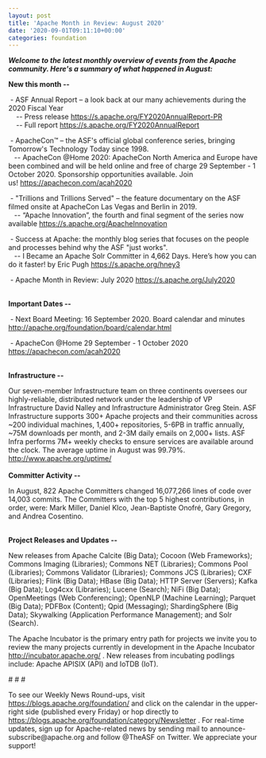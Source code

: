 ```yaml
---
layout: post
title: 'Apache Month in Review: August 2020'
date: '2020-09-01T09:11:10+00:00'
categories: foundation
---
```

<p></p><p><i><span style="font-weight: 700;">Welcome to the latest monthly overview of events from the Apache community. Here's a summary of what happened in August:</span></i></p><p><span style="font-weight: 700;">New this month --</span></p><p><span style="font-size: 14px;">&nbsp;</span>- ASF Annual Report – a look back at our many achievements during the 2020 Fiscal Year<br>&nbsp; &nbsp; -- Press release <a href="https://s.apache.org/FY2020AnnualReport-PR" target="_blank">https://s.apache.org/FY2020AnnualReport-PR</a><br>&nbsp; &nbsp; -- Full report <a href="https://s.apache.org/FY2020AnnualReport" target="_blank">https://s.apache.org/FY2020AnnualReport</a><span style="font-size: 14px;"><br></span></p><p><span style="font-size: 14px;"></span> </p><p>&nbsp;- ApacheCon™&nbsp;– the ASF's official global conference series, bringing Tomorrow's Technology Today since 1998.<br>&nbsp; &nbsp;-- ApacheCon @Home 2020: ApacheCon North America and Europe have been combined and will be held online and free of charge 29 September - 1 October 2020. Sponsorship opportunities available. Join us!&nbsp;<a href="https://apachecon.com/acah2020" target="_blank">https://apachecon.com/acah2020</a></p><p>&nbsp;-
 "Trillions and Trillions Served" – the feature documentary on the ASF 
filmed onsite at ApacheCon Las Vegas and Berlin in 2019.&nbsp;<br>&nbsp; &nbsp;-- “Apache 
Innovation”, the fourth and final segment of the series now available&nbsp;<a href="https://s.apache.org/ApacheInnovation" rel="noreferrer" target="_blank">https://s.apache.org/ApacheInnovation</a> </p><p>&nbsp;- <span class="il">Success</span> at <span class="il">Apache</span>: the monthly blog series that focuses on the people and processes behind why the ASF "just works".<br>&nbsp; &nbsp;-- I Became an Apache Solr Committer in 4,662 Days. Here’s how you can do it faster! by Eric Pugh <a href="https://s.apache.org/hney3" target="_blank">https://s.apache.org/hney3</a></p><p>&nbsp;- Apache Month in Review: July 2020 <a href="https://s.apache.org/July2020" target="_blank">https://s.apache.org/July2020</a></p><p><br><span style="font-weight: 700;">Important Dates --</span></p><p>&nbsp;- Next Board Meeting: 16 September 2020. Board calendar and minutes <a href="http://apache.org/foundation/board/calendar.html" target="_blank">http://apache.org/foundation/board/calendar.html</a></p><p>&nbsp;- ApacheCon @Home 29 September - 1 October 2020 <a href="https://apachecon.com/acah2020" target="_blank">https://apachecon.com/acah2020</a></p><p><br><span style="font-weight: 700;">Infrastructure --</span></p><div>Our
 seven-member Infrastructure team on three continents oversees our 
highly-reliable, distributed network under the leadership of VP 
Infrastructure David Nalley and Infrastructure Administrator Greg Stein.
 ASF Infrastructure supports 300+ Apache projects and their communities 
across ~200 individual machines, 1,400+ repositories, 5-6PB in traffic 
annually, ~75M downloads per month, and 2-3M daily emails on 2,000+ 
lists. ASF Infra performs 7M+ weekly checks to ensure services are 
available around the clock. The average uptime in August was 99.79%. <a href="http://www.apache.org/uptime/" target="_blank">http://www.apache.org/uptime/</a><b><br></b></div><div><b><br></b></div><div><b>Committer Activity --</b></div><p>In August, 822 Apache Committers changed 16,077,266 lines of code over 14,003
 commits. The Committers with the top 5 highest contributions, in 
order, were: Mark Miller, Daniel Klco, Jean-Baptiste Onofré, Gary Gregory, and Andrea Cosentino. <br> <br></p><p><b>Project Releases and Updates --</b></p>New releases from Apache Calcite (Big Data); Cocoon (Web Frameworks); Commons Imaging (Libraries); Commons NET (Libraries); Commons Pool (Libraries); Commons Validator (Libraries); Commons JCS (Libraries); CXF (Libraries); Flink (Big Data);&nbsp;HBase (Big Data);&nbsp;HTTP Server (Servers); Kafka (Big Data); Log4cxx (Libraries); Lucene (Search);&nbsp;NiFi (Big Data); OpenMeetings (Web Conferencing); OpenNLP (Machine Learning); Parquet (Big Data); PDFBox (Content); Qpid (Messaging); ShardingSphere (Big Data); Skywalking (Application Performance Management); and Solr (Search).<p></p><p></p><p>The
 Apache Incubator is the primary entry path for projects we invite you to review 
the many projects currently in development in the Apache Incubator <a href="http://incubator.apache.org/" target="_blank">http://incubator.apache.org/</a><a href="http://incubator.apache.org/" target="_blank"></a>&nbsp;. New releases from incubating podlings include: Apache APISIX (API) and IoTDB (IoT).&nbsp;<br></p><p># # #</p><p>To see our Weekly News Round-ups, visit <a href="https://blogs.apache.org/foundation/" target="_blank">https://blogs.apache.org/foundation/</a>&nbsp;and click on the calendar in the upper-right side (published every Friday) or hop directly to <a href="https://blogs.apache.org/foundation/category/Newsletter" target="_blank">https://blogs.apache.org/foundation/category/Newsletter</a>&nbsp;.
 For real-time updates, sign up for Apache-related news by sending mail 
to announce-subscribe@apache.org and follow @TheASF on Twitter. We 
appreciate your support!</p><p></p>
